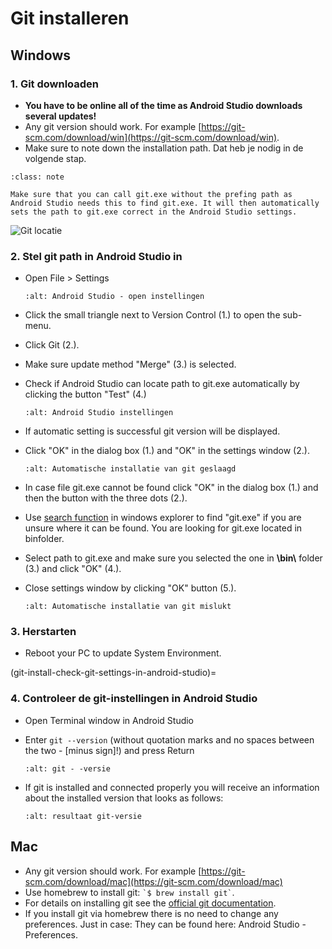# Git installeren

## Windows

### 1. Git downloaden

- **You have to be online all of the time as Android Studio downloads several updates!**
- Any git version should work. For example [https://git-scm.com/download/win](https://git-scm.com/download/win).
- Make sure to note down the installation path. Dat heb je nodig in de volgende stap.

```{admonition} make git.exe available via Windows PATH
:class: note

Make sure that you can call git.exe without the prefing path as Android Studio needs this to find git.exe. It will then automatically sets the path to git.exe correct in the Android Studio settings.

```

![Git locatie](../images/Update_GitPath.png)

### 2. Stel git path in Android Studio in

- Open File > Settings

  ```{image} ../images/Update_GitSettings1.png
  :alt: Android Studio - open instellingen
  ```

- Click the small triangle next to Version Control (1.) to open the sub-menu.

- Click Git (2.).

- Make sure update method "Merge" (3.) is selected.

- Check if Android Studio can locate path to git.exe automatically by clicking the button "Test" (4.)

  ```{image} ../images/AndroidStudio361_09.png
  :alt: Android Studio instellingen
  ```

- If automatic setting is successful git version will be displayed.

- Click "OK" in the dialog box (1.) and "OK" in the settings window (2.).

  ```{image} ../images/AndroidStudio361_10.png
  :alt: Automatische installatie van git geslaagd
  ```

- In case file git.exe cannot be found click "OK" in the dialog box (1.) and then the button with the three dots (2.).

- Use [search function](https://www.tenforums.com/tutorials/94452-search-file-explorer-windows-10-a.html) in windows explorer to find "git.exe" if you are unsure where it can be found. You are looking for git.exe located in binfolder.

- Select path to git.exe and make sure you selected the one in **\\bin\\** folder (3.) and click "OK" (4.).

- Close settings window by clicking "OK" button (5.).

  ```{image} ../images/AndroidStudio361_11.png
  :alt: Automatische installatie van git mislukt
  ```

### 3. Herstarten

- Reboot your PC to update System Environment.

(git-install-check-git-settings-in-android-studio)=
### 4. Controleer de git-instellingen in Android Studio

- Open Terminal window in Android Studio

- Enter `git --version` (without quotation marks and no spaces between the two - \[minus sign\]!) and press Return

  ```{image} ../images/AndroidStudio_gitversion1.png
  :alt: git - -versie
  ```

- If git is installed and connected properly you will receive an information about the installed version that looks as follows:

  ```{image} ../images/AndroidStudio_gitversion2.png
  :alt: resultaat git-versie
  ```

## Mac

- Any git version should work. For example [https://git-scm.com/download/mac](https://git-scm.com/download/mac)
- Use homebrew to install git: `` `$ brew install git` ``.
- For details on installing git see the [official git documentation](https://git-scm.com/book/en/v2/Getting-Started-Installing-Git).
- If you install git via homebrew there is no need to change any preferences. Just in case: They can be found here: Android Studio - Preferences.
